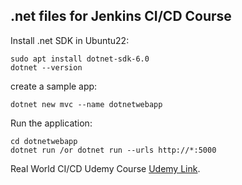 ## .net files for Jenkins CI/CD Course

Install .net SDK in Ubuntu22:
```
sudo apt install dotnet-sdk-6.0
dotnet --version
```
create a sample app:
```
dotnet new mvc --name dotnetwebapp
```
Run the application:
```
cd dotnetwebapp
dotnet run /or dotnet run --urls http://*:5000
```


Real World CI/CD Udemy Course [Udemy Link](https://www.udemy.com/course/cicd-pipelines-devops-jenkins-python-docker/?referralCode=AC03DFF9ABBABBEAB333).
